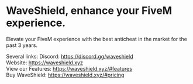 # WaveShield, enhance your FiveM experience.
Elevate your FiveM experience with the best anticheat in the market for the past 3 years.

Several links: 
Discord: https://discord.gg/waveshield<br>
Website: https://waveshield.xyz<br>
View our Features: https://waveshield.xyz/#features<br>
Buy WaveShield: https://waveshield.xyz/#pricing
